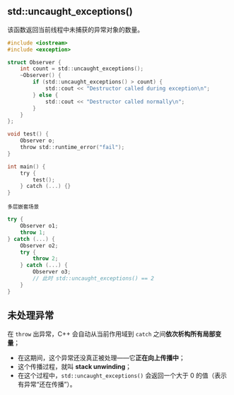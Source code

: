 ## std::uncaught_exceptions()

该函数返回当前线程中未捕获的异常对象的数量。

```c
#include <iostream>
#include <exception>

struct Observer {
    int count = std::uncaught_exceptions();
    ~Observer() {
        if (std::uncaught_exceptions() > count) {
            std::cout << "Destructor called during exception\n";
        } else {
            std::cout << "Destructor called normally\n";
        }
    }
};

void test() {
    Observer o;
    throw std::runtime_error("fail");
}

int main() {
    try {
        test();
    } catch (...) {}
}
```

`多层嵌套场景`

```c++
try {
    Observer o1;
    throw 1;
} catch (...) {
    Observer o2;
    try {
        throw 2;
    } catch (...) {
        Observer o3;
        // 此时 std::uncaught_exceptions() == 2
    }
}
```



## 未处理异常

在 `throw` 出异常，C++ 会自动从当前作用域到 `catch` 之间**依次析构所有局部变量**；

- 在这期间，这个异常还没真正被处理——它**正在向上传播中**；
- 这个传播过程，就叫 **stack unwinding**；
- 在这个过程中，`std::uncaught_exceptions()` 会返回一个大于 0 的值（表示有异常“还在传播”）。
